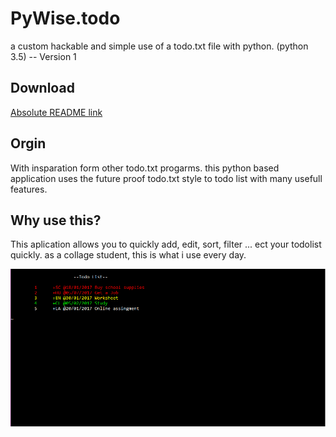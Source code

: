 # PyWise.todo
a custom hackable and simple use of a todo.txt file with python. (python 3.5) -- Version 1

## Download
[Absolute README link](https://raw.githubusercontent.com/samuellando/PyWise.todo/tree/master/Version/build)

## Orgin
With insparation form other todo.txt progarms. this python based application uses the future proof todo.txt style to todo list with many usefull features. 

## Why use this?
This aplication allows you to quickly add, edit, sort, filter ... ect your todolist quickly. as a collage student, this is what i use every day. 

![alt tag](https://github.com/samuellando/PyWise.todo/blob/master/Capture.PNG)
